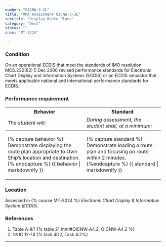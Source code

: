 ```yaml
---
number: "OICNW-3-3L"
title: "MMA Assessment OICNW-3-3L"
subtitle: "Display Route Plans"
category: "Deck"
status: ""
cnum: "MT-3224"

---
```

### Condition

On an operational ECDIS that meet the standards of IMO resolution MCS.232(82) 5 Dec 2006 revised performance standards for Electronic Chart Display and Information Systems (ECDIS) or an ECDIS simulator that meets applicable national and international performance standards for ECDIS.

### Performance requirement 

<table width='100%' class='Guidelines'>
 <thead>
 <tr>
     <th class='thirty'>Behavior</th>
     <th class='seventy'>Standard</th>
 </tr>
 <tr>
     <td><em>The student will:</em></td>
     <td><em>During assessment, the student shall, at a minimum:</em></td>
 </tr>
 </thead>
 <tbody>
 

<tr><td>

{% capture behavior %}
Demonstrate displaying the route plan appropriate to Own Ship’s location and destination.
{% endcapture %}
{{ behavior | markdownify }}

</td><td>

{% capture standard %}
Demonstrate loading a route plan and focusing on route within 2 minutes.
{%endcapture %}
{{ standard | markdownify }}

</td></tr>



 </tbody>
 </table>

### Location

Assessed in  {% course  MT-3224 %}  *Electronic Chart Display & Information System (ECDIS)*.

### References

1.  Table A-II/1 {% table 21.html#OICNW-A4.2, OICNW-A4.2 %}
1.  NVIC 12-14 {% task 4D2, Task 4.2%}

***

